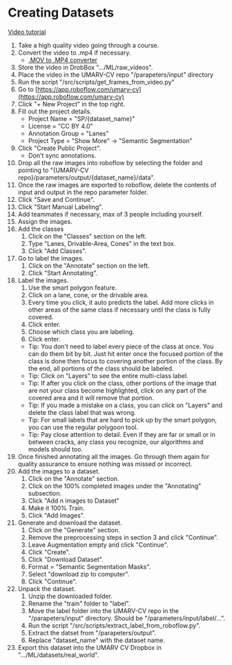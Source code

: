 # Creating Datasets

[Video tutorial](https://youtube.com) <!-- TODO Create video tutorial and update link -->

1. Take a high quality video going through a course.
2. Convert the video to .mp4 if necessary.
    - [.MOV to .MP4 converter](https://cloudconvert.com/mov-to-mp4)
3. Store the video in DrobBox ".../ML/raw_videos".
4. Place the video in the UMARV-CV repo "/parapeters/input" directory
5. Run the script "/src/scripts/get_frames_from_video.py"
6. Go to [https://app.roboflow.com/umarv-cv](https://app.roboflow.com/umarv-cv)
7. Click "+ New Project" in the top right.
8. Fill out the project details.
    - Project Name = "SP/{dataset_name}"
    - License = "CC BY 4.0"
    - Annotation Group = "Lanes"
    - Project Type = "Show More" -> "Semantic Segmentation"
9. Click "Create Public Project".
    - Don't sync annotations.
10. Drop all the raw images into roboflow by selecting the folder and pointing to "{UMARV-CV repo}/parameters/output/{dataset_name}/data".
11. Once the raw images are exported to roboflow, delete the contents of input and output in the repo parameter folder.
11. Click "Save and Continue".
13. Click "Start Manual Labeling".
14. Add teammates if necessary, max of 3 people including yourself.
15. Assign the images.
16. Add the classes
    1. Click on the "Classes" section on the left.
    2. Type "Lanes, Drivable-Area, Cones" in the text box.
    3. Click "Add Classes".
17. Go to label the images.
    1. Click on the "Annotate" section on the left.
    2. Click "Start Annotating".
18. Label the images.
    1. Use the smart polygon feature.
    2. Click on a lane, cone, or the drivable area.
    3. Every time you click, it auto predicts the label. Add more clicks in other areas of the same class if necessary until the class is fully covered.
    4. Click enter.
    5. Choose which class you are labeling.
    6. Click enter.
    - Tip: You don't need to label every piece of the class at once. You can do them bit by bit. Just hit enter once the focused portion of the class is done then focus to covering another portion of the class. By the end, all portions of the class should be labeled.
    - Tip: Click on "Layers" to see the entire multi-class label.
    - Tip: If after you click on the class, other portions of the image that are not your class become highlighted, click on any part of the covered area and it will remove that portion.
    - Tip: If you made a mistake on a class, you can click on "Layers" and delete the class label that was wrong.
    - Tip: For small labels that are hard to pick up by the smart polygon, you can use the regular polygoon tool.
    - Tip: Pay close attention to detail. Even if they are far or small or in between cracks, any class you recognize, our algorithms and models should too.
19. Once finished annotating all the images. Go through them again for quality assurance to ensure nothing was missed or incorrect.
20. Add the images to a dataset.
    1. Click on the "Annotate" section.
    2. Click on the 100% completed images under the "Annotating" subsection.
    3. Click "Add n images to Dataset"
    4. Make it 100% Train.
    5. Click "Add Images".
21. Generate and download the dataset.
    1. Click on the "Generate" section.
    2. Remove the preprocessing steps in section 3 and click "Continue".
    3. Leave Augmentation empty and click "Continue".
    4. Click "Create".
    5. Click "Download Dataset".
    6. Format = "Semantic Segmentation Masks".
    7. Select "download zip to computer".
    8. Click "Continue".
22. Unpack the dataset.
    1. Unzip the downloaded folder.
    2. Rename the "train" folder to "label".
    3. Move the label folder into the UMARV-CV repo in the "/parapeters/input" directory. Should be "/parameters/input/label/...".
    4. Run the script "/src/scripts/extract_label_from_roboflow.py".
    5. Extract the datset from "/parapeters/output".
    6. Replace "dataset_name" with the dataset name.
23. Export this dataset into the UMARV CV Dropbox in ".../ML/datasets/real_world".
